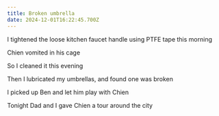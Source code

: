 ```yaml
---
title: Broken umbrella
date: 2024-12-01T16:22:45.700Z
---
```


I tightened the loose kitchen faucet handle using PTFE tape this morning

Chien vomited in his cage

So I cleaned it this evening

Then I lubricated my umbrellas, and found one was broken

I picked up Ben and let him play with Chien

Tonight Dad and I gave Chien a tour around the city
